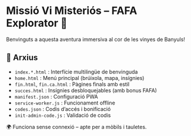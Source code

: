 # Missió Vi Misteriós – FAFA Explorator 🍷

Benvinguts a aquesta aventura immersiva al cor de les vinyes de Banyuls!

## 📂 Arxius

- `index.*.html` : Interfície multilingüe de benvinguda
- `home.html` : Menú principal (brúixola, mapa, insígnies)
- `fin.html`, `fin.ca.html` : Pàgines finals amb estil
- `succes.html` : Insígnies desbloquejables (amb bonus FAFA)
- `manifest.json` : Configuració PWA
- `service-worker.js` : Funcionament offline
- `codes.json` : Codis d’accés i bonificació
- `init-admin-code.js` : Validació de codis

🌍 Funciona sense connexió – apte per a mòbils i tauletes.
